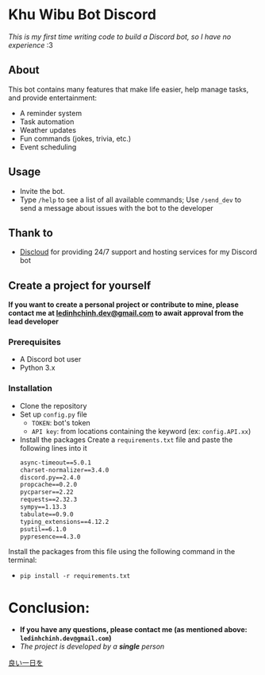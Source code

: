 ﻿# Khu Wibu Bot Discord

*This is my first time writing code to build a Discord bot, so I have no experience* :3
   
## About
This bot contains many features that make life easier, help manage tasks, and provide entertainment:
- A reminder system
- Task automation
- Weather updates
- Fun commands (jokes, trivia, etc.)
- Event scheduling
## Usage
- Invite the bot.
- Type `/help` to see a list of all available commands; Use `/send_dev` to send a message about issues with the bot to the developer

## Thank to

- [Discloud](https://discloud.com/) for providing 24/7 support and hosting services for my Discord bot

## Create a project for yourself

**If you want to create a personal project or contribute to mine, please contact me at ledinhchinh.dev@gmail.com to await approval from the lead developer**

### Prerequisites
- A Discord bot user
- Python 3.x
### Installation
- Clone the repository
- Set up `config.py` file 
    + `TOKEN`: bot's token
    + `API key`: from locations containing the keyword (ex: `config.API.xx`)
- Install the packages
Create a `requirements.txt` file and paste the following lines into it <br>
    ```aiohttp==3.11.2 
    async-timeout==5.0.1 
    charset-normalizer==3.4.0 
    discord.py==2.4.0 
    propcache==0.2.0 
    pycparser==2.22 
    requests==2.32.3 
    sympy==1.13.3 
    tabulate==0.9.0 
    typing_extensions==4.12.2 
    psutil==6.1.0
    pypresence==4.3.0
Install the packages from this file using the following command in the terminal:<br>
- `pip install -r requirements.txt` <br>

# Conclusion: 
- **If you have any questions, please contact me (as mentioned above: `ledinhchinh.dev@gmail.com`)**
- _The project is developed by a **single** person_

[良い一日を](https://media.giphy.com/media/ree8xCap5nHi/giphy.gif?cid=790b7611r0v36r4e2tiyo518m4nffuxg1tya1w9h4un8qv43&ep=v1_gifs_search&rid=giphy.gif&ct=g)
